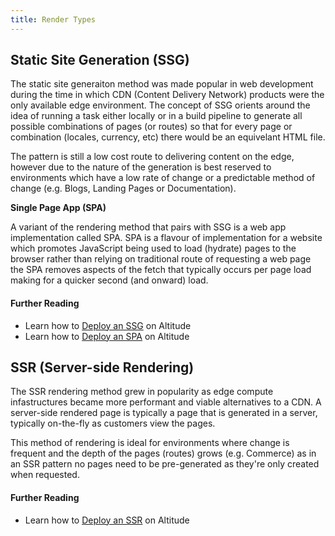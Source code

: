 ```yaml
---
title: Render Types
---
```


## Static Site Generation (SSG)
The static site generaiton method was made popular in web development during the time in which CDN (Content Delivery Network) products were the only available edge environment. The concept of SSG orients around the idea of running a task either locally or in a build pipeline to generate all possible combinations of pages (or routes) so that for every page or combination (locales, currency, etc) there would be an equivelant HTML file.

The pattern is still a low cost route to delivering content on the edge, however due to the nature of the generation is best reserved to environments which have a low rate of change or a predictable method of change (e.g. Blogs, Landing Pages or Documentation).

**Single Page App (SPA)**

A variant of the rendering method that pairs with SSG is a web app implementation called SPA. SPA is a flavour of implementation for a website which promotes JavaScript being used to load (hydrate) pages to the browser rather than relying on traditional route of requesting a web page the SPA removes aspects of the fetch that typically occurs per page load making for a quicker second (and onward) load.

#### Further Reading
- Learn how to [Deploy an SSG](/guides/deploy-a-ssg-site/) on Altitude
- Learn how to [Deploy an SPA](/guides/deploy-a-spa-site/) on Altitude

## SSR (Server-side Rendering)
The SSR rendering method grew in popularity as edge compute infastructures became more performant and viable alternatives to a CDN. A server-side rendered page is typically a page that is generated in a server, typically on-the-fly as customers view the pages.

This method of rendering is ideal for environments where change is frequent and the depth of the pages (routes) grows (e.g. Commerce) as in an SSR pattern no pages need to be pre-generated as they're only created when requested.

#### Further Reading

- Learn how to [Deploy an SSR](/guides/deploy-a-ssr-site/) on Altitude